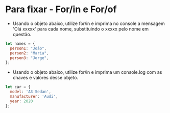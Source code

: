 # Para fixar - For/in e For/of

- Usando o objeto abaixo, utilize for/in e imprima no console a mensagem 'Olá xxxxx' para cada nome, substituindo o xxxxx pelo nome em questão.

```javascript
let names = {
  person1: "João",
  person2: "Maria",
  person3: "Jorge",
};
```

- Usando o objeto abaixo, utilize for/in e imprima um console.log com as chaves e valores desse objeto.

```javascript
let car = {
  model: 'A3 Sedan',
  manufacturer: 'Audi',
  year: 2020
};
```
